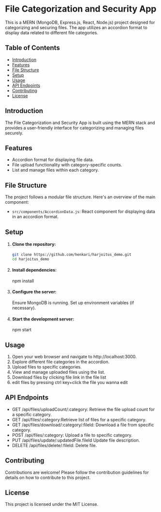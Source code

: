 # File Categorization and Security App

This is a MERN (MongoDB, Express.js, React, Node.js) project designed for categorizing and securing files. The app utilizes an accordion format to display data related to different file categories.

## Table of Contents

- [Introduction](#introduction)
- [Features](#features)
- [File Structure](#file-structure)
- [Setup](#setup)
- [Usage](#usage)
- [API Endpoints](#api-endpoints)
- [Contributing](#contributing)
- [License](#license)

## Introduction

The File Categorization and Security App is built using the MERN stack and provides a user-friendly interface for categorizing and managing files securely.

## Features

- Accordion format for displaying file data.
- File upload functionality with category-specific counts.
- List and manage files within each category.

## File Structure

The project follows a modular file structure. Here's an overview of the main component:

- `src/components/AccordionData.js`: React component for displaying data in an accordion format.

## Setup

1. #### Clone the repository:
   ```bash
   git clone https://github.com/henkari/harjoitus_demo.git
   cd harjoitus_demo

2. #### Install dependencies:

   npm install

3. #### Configure the server:

   Ensure MongoDB is running.
   Set up environment variables (if necessary).

4. #### Start the development server:

   npm start

## Usage

1. Open your web browser and navigate to http://localhost:3000.
2. Explore different file categories in the accordion.
3. Upload files to specific categories.
4. View and manage uploaded files using the list.
5. Download files by clicking file link in the file list
6. edit files by pressing ctrl key+click the file you wanna edit

## API Endpoints

- GET /api/files/uploadCount/:category: Retrieve the file upload count for a specific category.
- GET /api/files/:category:Retrieve list of files for a specific category.
- GET /api/files/download/:category/:fileId: Download a file from specific category.
- POST /api/files/:category: Upload a file to specific category.
- PUT /api/files/update/:updatedFile.fileId Update file description.
- DELETE /api/files/delete/:fileId: Delete file.

## Contributing

Contributions are welcome! Please follow the contribution guidelines for details on how to contribute to this project.

## License
This project is licensed under the MIT License.
